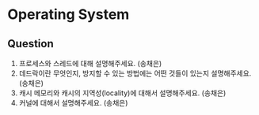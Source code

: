 # Operating System

## Question

1. 프로세스와 스레드에 대해 설명해주세요. (송채은)
2. 데드락이란 무엇인지, 방지할 수 있는 방법에는 어떤 것들이 있는지 설명해주세요. (송채은)
3. 캐시 메모리와 캐시의 지역성(locality)에 대해서 설명해주세요. (송채은)
4. 커널에 대해서 설명해주세요. (송채은)
